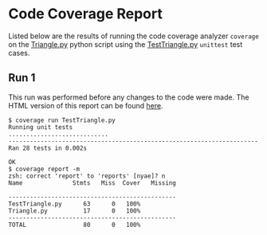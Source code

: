 # Code Coverage Report
Listed below are the results of running the code coverage analyzer `coverage` on the [Triangle.py](../Triangle.py) python script using the [TestTriangle.py](../TestTriangle.py) `unittest` test cases.

## Run 1
This run was performed before any changes to the code were made. The HTML version of this report can be found [here](./htmlcov1/index.html).
```
$ coverage run TestTriangle.py
Running unit tests
............................
----------------------------------------------------------------------
Ran 28 tests in 0.002s

OK
$ coverage report -m
zsh: correct 'report' to 'reports' [nyae]? n
Name              Stmts   Miss  Cover   Missing

-----------------------------------------------
TestTriangle.py      63      0   100%
Triangle.py          17      0   100%
-----------------------------------------------
TOTAL                80      0   100%
```
